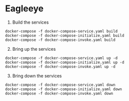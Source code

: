 # Eagleeye


1. Build the services
```
docker-compose -f docker-compose-service.yaml build
docker-compose -f docker-compose-initialize.yaml build
docker-compose -f docker-compose-invoke.yaml build
```

2. Bring up the services
```
docker-compose -f docker-compose-service.yaml up -d
docker-compose -f docker-compose-initialize.yaml up -d
docker-compose -f docker-compose-invoke.yaml up -d
```

3. Bring down the services
```
docker-compose -f docker-compose-service.yaml down
docker-compose -f docker-compose-initialize.yaml down
docker-compose -f docker-compose-invoke.yaml down
```

